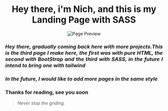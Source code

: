 <h1 align="center"> Hey there, i'm Nich, and this is my Landing Page with SASS</h1>
 
<p align="center">
  <img src="https://github.com/italicnich/SASS-Project/blob/main/readmeimg/img-gif.gif" alt="Page Preview">
</p>

<h3 align="justify"> <i>Hey there, gradually coming back here with more projects.This is the third page I make here, the first was with pure HTML, the second with BootStrap and the third with SASS, in the future I intend to bring one with tailwind</i> </h3>

<h3 align="justify"> <i>In the future, I would like to add more pages in the same style</i> </h3>
 
<h3 align="justify">
Thanks for reading, see you soon
</h3>

> *Never stop the griding.*
 
